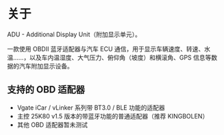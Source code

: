 # 关于

ADU - Additional Display Unit（附加显示单元）。

一款使用 OBDII 蓝牙适配器与汽车 ECU 通信，用于显示车辆速度、转速、水温......，以及车内温湿度、大气压力、俯仰角（坡度）和横滚角、GPS 信息等数据的汽车附加显示设备。

## 支持的 OBD 适配器 <a href="#supported-bluetooth-obd-ii-adapter" id="supported-bluetooth-obd-ii-adapter"></a>

* Vgate iCar / vLinker 系列带 BT3.0 / BLE 功能的适配器
* 主控 25K80 v1.5 版本的带蓝牙功能的普通适配器（推荐 KINGBOLEN）
* 其他 OBD 适配器暂未测试
